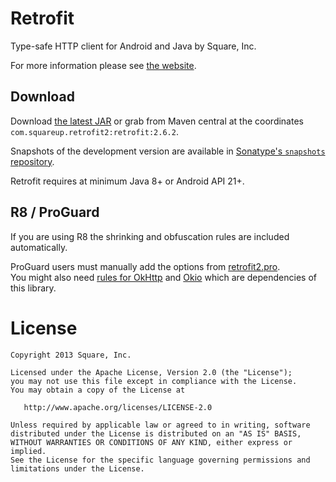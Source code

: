 Retrofit
========

Type-safe HTTP client for Android and Java by Square, Inc.

For more information please see [the website][1].


Download
--------

Download [the latest JAR][2] or grab from Maven central at the coordinates `com.squareup.retrofit2:retrofit:2.6.2`.

Snapshots of the development version are available in [Sonatype's `snapshots` repository][snap].

Retrofit requires at minimum Java 8+ or Android API 21+.


R8 / ProGuard
-------------

If you are using R8 the shrinking and obfuscation rules are included automatically.

ProGuard users must manually add the options from
[retrofit2.pro][proguard file].
<br>
You might also need [rules for OkHttp][okhttp proguard] and [Okio][okio proguard] which are dependencies of this library.


License
=======

    Copyright 2013 Square, Inc.

    Licensed under the Apache License, Version 2.0 (the "License");
    you may not use this file except in compliance with the License.
    You may obtain a copy of the License at

       http://www.apache.org/licenses/LICENSE-2.0

    Unless required by applicable law or agreed to in writing, software
    distributed under the License is distributed on an "AS IS" BASIS,
    WITHOUT WARRANTIES OR CONDITIONS OF ANY KIND, either express or implied.
    See the License for the specific language governing permissions and
    limitations under the License.


 [1]: https://square.github.io/retrofit/
 [2]: https://search.maven.org/remote_content?g=com.squareup.retrofit2&a=retrofit&v=LATEST
 [snap]: https://oss.sonatype.org/content/repositories/snapshots/
 [proguard file]: https://github.com/square/retrofit/blob/master/retrofit/src/main/resources/META-INF/proguard/retrofit2.pro
 [okhttp proguard]: https://square.github.io/okhttp/#r8-proguard
 [okio proguard]: https://square.github.io/okio/#r8-proguard
